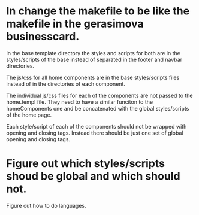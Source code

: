 In change the makefile to be like the makefile in the gerasimova businesscard.
==================
In the base template directory the styles and scripts for both are in the styles/scripts of the base instead of separated in the footer and navbar directories.

The js/css for all home components are in the base styles/scripts files instead of in the directories of each component.

The individual js/css files for each of the components are not passed to the home.templ file. They need to have a similar funciton to the homeComponents one and be concatenated with the global styles/scripts of the home page.

Each style/script of each of the components should not be wrapped with opening and closing tags. Instead there should be just one set of global opening and closing tags.

Figure out which styles/scripts shoud be global and which should not.
===========

Figure out how to do languages.
